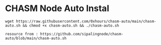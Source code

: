 # CHASM Node Auto Instal

```
wget https://raw.githubusercontent.com/0xhours/chasm-auto/main/chasm-auto.sh && chmod +x chasm-auto.sh && ./chasm-auto.sh
```

```
resource from : https://github.com/sipalingnode/chasm-auto/blob/main/chasm-auto.sh
```
